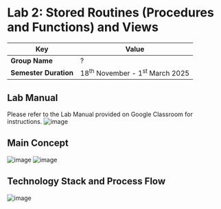# Lab 2: Stored Routines (Procedures and Functions) and Views

| **Key**| Value |
|---------------|---------------------------------------------------------|
| **Group Name**| ? |
| **Semester Duration**| 18<sup>th</sup> November - 1<sup>st</sup> March 2025 |

## Lab Manual

Please refer to the Lab Manual provided on Google Classroom for instructions.
![image](https://github.com/user-attachments/assets/26c1d473-0b34-4ee8-8764-f82a8ca5cdba)

## Main Concept

![image](https://github.com/user-attachments/assets/183f8310-887a-42f4-b712-80d41a8b85fe)
![image](https://github.com/user-attachments/assets/1a43b2a9-bd54-4689-a9d6-802f44f0bbaf)

## Technology Stack and Process Flow

![image](https://github.com/user-attachments/assets/4bd405b6-eeb4-4a50-b47d-9082faccee9a)
